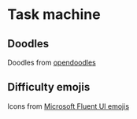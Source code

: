 # Task machine

## Doodles

Doodles from [opendoodles](https://www.opendoodles.com/)

## Difficulty emojis

Icons from [Microsoft Fluent UI emojis](https://github.com/microsoft/fluentui-emoji)